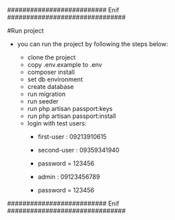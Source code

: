 ########################## Enif  ###############################

#Run project
- you can run the project by following the steps below:

    - clone the project
    - copy .env.example to .env
    - composer install
    - set db environment
    - create database
    - run migration
    - run seeder
    - run php artisan passport:keys
    - run php artisan passport:install
    - login with test users:
        - first-user : 09213910615
        - second-user : 09359341940
        - password = 123456

        - admin : 09123456789
        - password = 123456



########################## Enif ###############################
